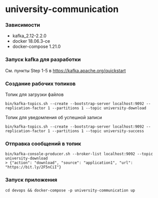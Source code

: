 # university-communication

### Зависимости
- kafka_2.12-2.2.0
- docker 18.06.3-ce
- docker-compose 1.21.0

### Запуск kafka для разработки
См. пункты Step 1-5 в https://kafka.apache.org/quickstart

### Создание рабочих топиков
Топик для загрузки файлов
```
bin/kafka-topics.sh --create --bootstrap-server localhost:9092 --replication-factor 1 --partitions 1 --topic university-download
```

Топик для уведомления об успешной записи
```
bin/kafka-topics.sh --create --bootstrap-server localhost:9092 --replication-factor 1 --partitions 1 --topic university-success
```

### Отправка сообщений в топик
```
bin/kafka-console-producer.sh --broker-list localhost:9092 --topic university-download
> {"action": "download", "source": "application1", "url": "https://bit.ly/2F5nCiI"}
```

### Запуск приложения
```
cd devops && docker-compose -p university-communication up
```


